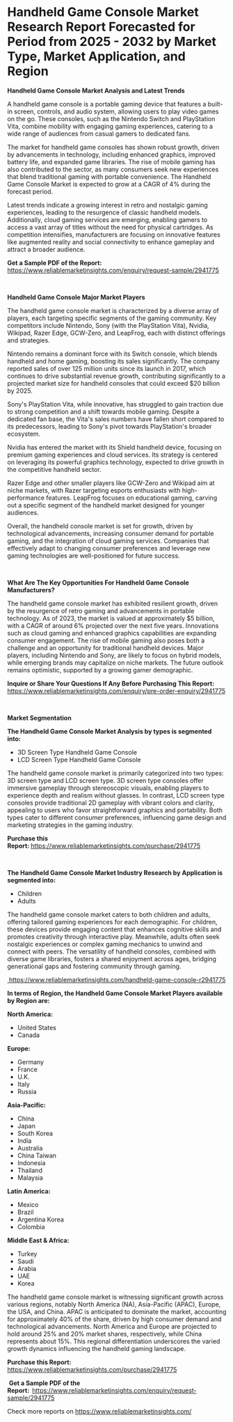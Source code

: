 <p><h1>Handheld Game Console Market Research Report Forecasted for Period from 2025 -  2032 by Market Type, Market Application, and Region</h1></p><p><strong>Handheld Game Console Market Analysis and Latest Trends</strong></p>
<p><p>A handheld game console is a portable gaming device that features a built-in screen, controls, and audio system, allowing users to play video games on the go. These consoles, such as the Nintendo Switch and PlayStation Vita, combine mobility with engaging gaming experiences, catering to a wide range of audiences from casual gamers to dedicated fans.</p><p>The market for handheld game consoles has shown robust growth, driven by advancements in technology, including enhanced graphics, improved battery life, and expanded game libraries. The rise of mobile gaming has also contributed to the sector, as many consumers seek new experiences that blend traditional gaming with portable convenience. The Handheld Game Console Market is expected to grow at a CAGR of 4% during the forecast period. </p><p>Latest trends indicate a growing interest in retro and nostalgic gaming experiences, leading to the resurgence of classic handheld models. Additionally, cloud gaming services are emerging, enabling gamers to access a vast array of titles without the need for physical cartridges. As competition intensifies, manufacturers are focusing on innovative features like augmented reality and social connectivity to enhance gameplay and attract a broader audience.</p></p>
<p><strong>Get a Sample PDF of the Report:&nbsp;</strong> <a href="https://www.reliablemarketinsights.com/enquiry/request-sample/2941775?utm_campaign=2197&utm_medium=2&utm_source=Github&utm_content=ia&utm_term=15032025&utm_id=handheld-game-console">https://www.reliablemarketinsights.com/enquiry/request-sample/2941775</a></p>
<p>&nbsp;</p>
<p><strong>Handheld Game Console Major Market Players</strong></p>
<p><p>The handheld game console market is characterized by a diverse array of players, each targeting specific segments of the gaming community. Key competitors include Nintendo, Sony (with the PlayStation Vita), Nvidia, Wikipad, Razer Edge, GCW-Zero, and LeapFrog, each with distinct offerings and strategies.</p><p>Nintendo remains a dominant force with its Switch console, which blends handheld and home gaming, boosting its sales significantly. The company reported sales of over 125 million units since its launch in 2017, which continues to drive substantial revenue growth, contributing significantly to a projected market size for handheld consoles that could exceed $20 billion by 2025.</p><p>Sony's PlayStation Vita, while innovative, has struggled to gain traction due to strong competition and a shift towards mobile gaming. Despite a dedicated fan base, the Vita's sales numbers have fallen short compared to its predecessors, leading to Sony's pivot towards PlayStation's broader ecosystem.</p><p>Nvidia has entered the market with its Shield handheld device, focusing on premium gaming experiences and cloud services. Its strategy is centered on leveraging its powerful graphics technology, expected to drive growth in the competitive handheld sector.</p><p>Razer Edge and other smaller players like GCW-Zero and Wikipad aim at niche markets, with Razer targeting esports enthusiasts with high-performance features. LeapFrog focuses on educational gaming, carving out a specific segment of the handheld market designed for younger audiences.</p><p>Overall, the handheld console market is set for growth, driven by technological advancements, increasing consumer demand for portable gaming, and the integration of cloud gaming services. Companies that effectively adapt to changing consumer preferences and leverage new gaming technologies are well-positioned for future success.</p></p>
<p>&nbsp;</p>
<p><strong>What Are The Key Opportunities For Handheld Game Console Manufacturers?</strong></p>
<p><p>The handheld game console market has exhibited resilient growth, driven by the resurgence of retro gaming and advancements in portable technology. As of 2023, the market is valued at approximately $5 billion, with a CAGR of around 6% projected over the next five years. Innovations such as cloud gaming and enhanced graphics capabilities are expanding consumer engagement. The rise of mobile gaming also poses both a challenge and an opportunity for traditional handheld devices. Major players, including Nintendo and Sony, are likely to focus on hybrid models, while emerging brands may capitalize on niche markets. The future outlook remains optimistic, supported by a growing gamer demographic.</p></p>
<p><strong>Inquire or Share Your Questions If Any Before Purchasing This Report:</strong> <a href="https://www.reliablemarketinsights.com/enquiry/pre-order-enquiry/2941775?utm_campaign=2197&utm_medium=2&utm_source=Github&utm_content=ia&utm_term=15032025&utm_id=handheld-game-console">https://www.reliablemarketinsights.com/enquiry/pre-order-enquiry/2941775</a></p>
<p>&nbsp;</p>
<p><strong>Market Segmentation</strong></p>
<p><strong>The Handheld Game Console Market Analysis by types is segmented into:</strong></p>
<p><ul><li>3D Screen Type Handheld Game Console</li><li>LCD Screen Type Handheld Game Console</li></ul></p>
<p><p>The handheld game console market is primarily categorized into two types: 3D screen type and LCD screen type. 3D screen type consoles offer immersive gameplay through stereoscopic visuals, enabling players to experience depth and realism without glasses. In contrast, LCD screen type consoles provide traditional 2D gameplay with vibrant colors and clarity, appealing to users who favor straightforward graphics and portability. Both types cater to different consumer preferences, influencing game design and marketing strategies in the gaming industry.</p></p>
<p><strong>Purchase this Report:&nbsp;</strong><a href="https://www.reliablemarketinsights.com/purchase/2941775?utm_campaign=2197&utm_medium=2&utm_source=Github&utm_content=ia&utm_term=15032025&utm_id=handheld-game-console">https://www.reliablemarketinsights.com/purchase/2941775</a></p>
<p>&nbsp;</p>
<p><strong>The Handheld Game Console Market Industry Research by Application is segmented into:</strong></p>
<p><ul><li>Children</li><li>Adults</li></ul></p>
<p><p>The handheld game console market caters to both children and adults, offering tailored gaming experiences for each demographic. For children, these devices provide engaging content that enhances cognitive skills and promotes creativity through interactive play. Meanwhile, adults often seek nostalgic experiences or complex gaming mechanics to unwind and connect with peers. The versatility of handheld consoles, combined with diverse game libraries, fosters a shared enjoyment across ages, bridging generational gaps and fostering community through gaming.</p></p>
<p><a href="https://www.reliablemarketinsights.com/handheld-game-console-r2941775?utm_campaign=2197&utm_medium=2&utm_source=Github&utm_content=ia&utm_term=15032025&utm_id=handheld-game-console">&nbsp;https://www.reliablemarketinsights.com/handheld-game-console-r2941775</a></p>
<p><strong>In terms of Region, the Handheld Game Console Market Players available by Region are:</strong></p>
<p>
    <p> <strong> North America: </strong>
        <ul>
            <li>United States</li>
            <li>Canada</li>
        </ul>
        </p> 
    <p> <strong> Europe: </strong>
        <ul>
            <li>Germany</li>
            <li>France</li>
            <li>U.K.</li>
            <li>Italy</li>
            <li>Russia</li>
        </ul>
        </p> 
    <p> <strong> Asia-Pacific: </strong>
        <ul>
            <li>China</li>
            <li>Japan</li>
            <li>South Korea</li>
            <li>India</li>
            <li>Australia</li>
            <li>China Taiwan</li>
            <li>Indonesia</li>
            <li>Thailand</li>
            <li>Malaysia</li>
        </ul>
        </p> 
    <p> <strong> Latin America: </strong>
        <ul>
            <li>Mexico</li>
            <li>Brazil</li>
            <li>Argentina Korea</li>
            <li>Colombia</li>
        </ul>
        </p> 
    <p> <strong> Middle East & Africa: </strong>
        <ul>
            <li>Turkey</li>
            <li>Saudi</li>
            <li>Arabia</li>
            <li>UAE</li>
            <li>Korea</li>
        </ul>
    </p>
    </p>
<p><p>The handheld game console market is witnessing significant growth across various regions, notably North America (NA), Asia-Pacific (APAC), Europe, the USA, and China. APAC is anticipated to dominate the market, accounting for approximately 40% of the share, driven by high consumer demand and technological advancements. North America and Europe are projected to hold around 25% and 20% market shares, respectively, while China represents about 15%. This regional differentiation underscores the varied growth dynamics influencing the handheld gaming landscape.</p></p>
<p><strong>Purchase this Report: </strong><a href="https://www.reliablemarketinsights.com/purchase/2941775?utm_campaign=2197&utm_medium=2&utm_source=Github&utm_content=ia&utm_term=15032025&utm_id=handheld-game-console">https://www.reliablemarketinsights.com/purchase/2941775</a></p>
<p>&nbsp;<strong>Get a Sample PDF of the Report:&nbsp;&nbsp;</strong><a href="https://www.reliablemarketinsights.com/enquiry/request-sample/2941775?utm_campaign=2197&utm_medium=2&utm_source=Github&utm_content=ia&utm_term=15032025&utm_id=handheld-game-console">https://www.reliablemarketinsights.com/enquiry/request-sample/2941775</a></p>
<p><strong></strong></p>
<p>Check more reports on <a href="https://www.reliablemarketinsights.com/?utm_campaign=2197&utm_medium=2&utm_source=Github&utm_content=ia&utm_term=15032025&utm_id=handheld-game-console">https://www.reliablemarketinsights.com/</a></p>